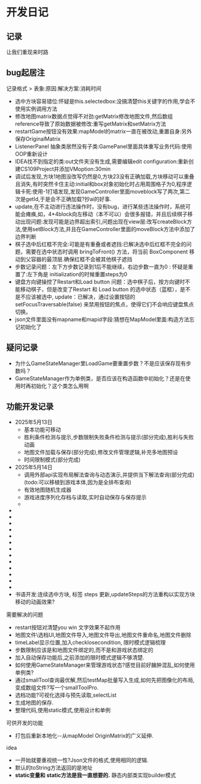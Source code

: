 # 开发日记
## 记录
让我们重现来时路

## bug起居注
记录格式 > 表象:原因:解决方案:消耗时间
- 选中方块容易错位:怀疑是this.selectedbox:没搞清楚this关键字的作用,学会不使用实例调用方法
- 修改地图matrix数据点觉得不对劲:getMatrix修改地图文件,然后数组reference导致了原始数据被修改:重写getMatrix和setMatrix方法
- restartGame按钮没有效果:mapModel的matrix一直在被改动,重置自身:另外保存OriginalMatrix
- ListenerPanel 抽象类居然没有子类:GamePanel里面具体重写业务代码:使用OOP重新设计
- IDEA找不到指定的类:out文件夹没有生成,需要编辑edit configuration:重新创建CS109Project并添加VMoption:30min
- 调试后发现,方块1地图没改写仍然是0,方块23没有正确加载,方块移动可以重叠且消失,有时突然卡住主动:initial和box对象初始化时占用周围格子为0,程序逻辑卡死:使用-1打墙发现,发现GameController里面moveblock写了两次,第二次是getId,于是会不正确加载?抄ai的好事.
- update,在不主动进行违法操作时，没有bug，进行某些违法操作时，系统可能会瘫痪,如，4*4block向左移动（本不可以）会很多报错，并且后续棋子移动出现问题:发现可能是边界超出索引,问题出现在view层:改写createBlock方法,使用setBlock方法,并且在GameController里面的moveBlock方法中添加了边界判断
- 棋子选中后红框不完全:可能是有重叠或者遮挡:已解决选中后红框不完全的问题，需要在选中状态时调用 bringToFront() 方法，将当前 BoxComponent 移动到父容器的最顶层.确保红框不会被其他棋子遮挡
- 步数记录问题：左下方步数记录到1后不能继续，右边步数一直为0 : 怀疑是重置了:左下角是 initialization的时候重置steps为0
- 键盘方向键操控了Restart和Load button 问题：选中棋子后，按方向键时不能移动棋子，但是改变了Restart 和 Load button 的选中状态（蓝框），是不是不应该被选中, update：已解决，通过设置按钮的 setFocusTraversable(false) 来禁用按钮的焦点，使得它们不会响应键盘焦点切换。
- json文件里面没有mapname和mapid字段:猜想在MapModel里面:构造方法忘记初始化了

## 疑问记录
- 为什么GameStateManager里LoadGame要重置步数？不是应该保存现有步数吗？
- GameStateManager作为单例类，是否应该在构造函数中初始化？还是在使用时再初始化？这个类怎么用啊


## 功能开发记录
- 2025年5月13日 
  - 基本功能可移动
  - 胜利条件检测与提示,步数限制失败条件检测与提示(部分完成),胜利与失败动画
  - 地图文件加载与保存(部分完成),修改文件管理逻辑,补充多地图预设
  - 时间限制模式(部分完成)
- 2025年5月14日
  - 调用外部api实现布局解法查询与动态演示,并提供当下解法查询(部分完成)(todo:可以移植到游戏本体,因为是全排布查询)
  - 有效地图随机生成器
  - 游戏进度序列化存档与读取,实时自动保存与保存提示
  - 
- 
- 
- 
- 
- 
- 
- 
- 
- 
- 
- 
- 
- 
- 书语开发:连续选中方块, 标签 steps 更新,updateSteps的方法重构以实现方块移动的动画效果?



需要解决的问题
- restart按钮对清楚you win 文字效果不起作用
- 地图文件\选档UI,地图文件导入,地图文件导出,地图文件重命名,地图文件删除
- timeLabel显示位置,加入checklosecondition, 限时模式逻辑梳理
- 步数限制应该是和地图文件绑定的,而不是和游戏状态绑定的
- 加入自动保存功能后,之前添加的限时模式逻辑不够清楚.
- 如何使用GameStateManager来管理游戏状态?感觉目前好臃肿混乱,如何使用单例类?
- 通过smallTool查询最优解,然后testMap批量写入生成,如何先把图像化的布局,变成数组文件?写一个smallToolPro.
- 选档功能?可视化选择与预先读取,selectList
- 生成地图的保存.
- 整理代码,使用static模式,使用设计和单例


可供开发的功能
- 打包后重新本地化--从mapModel OriginMatrix的广义延伸.

idea
- 一开始就要重视统一性?Json文件的格式,使用相同的逻辑.
- 默认的toString方法返回的是地址
- **static变量和 static方法是我一直想要的.** 静态内部类实现builder模式

